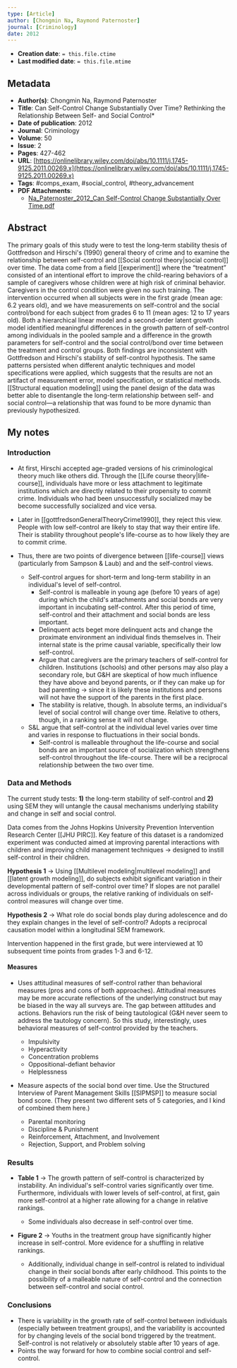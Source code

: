 ```yaml
---
type: [Article]
author: [Chongmin Na, Raymond Paternoster]
journal: [Criminology]
date: 2012
---
```


* **Creation date**: `= this.file.ctime`
* **Last modified date**: `= this.file.mtime`

## Metadata

* **Author(s)**: Chongmin Na, Raymond Paternoster
* **Title**: Can Self-Control Change Substantially Over Time? Rethinking the Relationship Between Self- and Social Control*
* **Date of publication**: 2012
* **Journal**: Criminology
* **Volume**: 50
* **Issue**: 2
* **Pages**: 427-462
* **URL**: [https://onlinelibrary.wiley.com/doi/abs/10.1111/j.1745-9125.2011.00269.x](https://onlinelibrary.wiley.com/doi/abs/10.1111/j.1745-9125.2011.00269.x)
* **Tags**: #comps_exam, #social_control, #theory_advancement
* **PDF Attachments**:
  * [Na_Paternoster_2012_Can Self-Control Change Substantially Over Time.pdf](zotero://open-pdf/library/items/UV8QJS8E)

## Abstract

The primary goals of this study were to test the long-term stability thesis of Gottfredson and Hirschi's (1990) general theory of crime and to examine the relationship between self-control and [[Social control theory|social control]] over time. The data come from a field [[experiment]] where the “treatment” consisted of an intentional effort to improve the child-rearing behaviors of a sample of caregivers whose children were at high risk of criminal behavior. Caregivers in the control condition were given no such training. The intervention occurred when all subjects were in the first grade (mean age: 6.2 years old), and we have measurements on self-control and the social control/bond for each subject from grades 6 to 11 (mean ages: 12 to 17 years old). Both a hierarchical linear model and a second-order latent growth model identified meaningful differences in the growth pattern of self-control among individuals in the pooled sample and a difference in the growth parameters for self-control and the social control/bond over time between the treatment and control groups. Both findings are inconsistent with Gottfredson and Hirschi's stability of self-control hypothesis. The same patterns persisted when different analytic techniques and model specifications were applied, which suggests that the results are not an artifact of measurement error, model specification, or statistical methods. [[Structural equation modeling]] using the panel design of the data was better able to disentangle the long-term relationship between self- and social control—a relationship that was found to be more dynamic than previously hypothesized.

## My notes

### Introduction

* At first, Hirschi accepted age-graded versions of his criminological theory much like others did. Through the [[Life course theory|life-course]], individuals have more or less attachment to legitimate institutions which are directly related to their propensity to commit crime. Individuals who had been unsuccessfully socialized may be become successfully socialized and vice versa.
  
* Later in [[gottfredsonGeneralTheoryCrime1990]], they reject this view. People with low self-control are likely to stay that way their entire life. Their is stability throughout people's life-course as to how likely they are to commit crime.

* Thus, there are two points of divergence between [[life-course]] views (particularly from Sampson & Laub) and and the self-control views.
	* Self-control argues for short-term and long-term stability in an individual's level of self-control.
		* Self-control is malleable in young age (before 10 years of age) during which the child's attachments and social bonds are very important in incubating self-control. After this period of time, self-control and their attachment and social bonds are less important.
		* Delinquent acts beget more delinquent acts and change the proximate environment an individual finds themselves in. Their internal state is the prime causal variable, specifically their low self-control.
		* Argue that caregivers are the primary teachers of self-control for children. Institutions (schools) and other persons may also play a secondary role, but G&H are skeptical of how much influence they have above and beyond parents, or if they can make up for bad parenting -> since it is likely these institutions and persons will not have the support of the parents in the first place.
		* The stability is relative, though. In absolute terms, an individual's level of social control will change over time. Relative to others, though, in a ranking sense it will not change.
	* S&L argue that self-control at the individual level varies over time and varies in response to fluctuations in their social bonds.
		* Self-control is malleable throughout the life-course and social bonds are an important source of socialization which strengthens self-control throughout the life-course. There will be a reciprocal relationship between the two over time.

### Data and Methods

The current study tests: **1)** the long-term stability of self-control and **2)** using SEM they will untangle the causal mechanisms underlying stability and change in self and social control.

Data comes from the Johns Hopkins University Prevention Intervention Research Center [[JHU PIRC]]. Key feature of this dataset is a randomized experiment was conducted aimed at improving parental interactions with children and improving child management techniques -> designed to instill self-control in their children.

**Hypothesis 1** -> Using [[Multilevel modeling|multilevel modeling]] and [[latent growth modeling]], do subjects exhibit significant variation in their developmental pattern of self-control over time? If slopes are not parallel across individuals or groups, the relative ranking of individuals on self-control measures will change over time.

**Hypothesis 2** -> What role do social bonds play during adolescence and do they explain changes in the level of self-control? Adopts a reciprocal causation model within a longitudinal SEM framework.

Intervention happened in the first grade, but were interviewed at 10 subsequent time points from grades 1-3 and 6-12.

#### Measures

* Uses attitudinal measures of self-control rather than behavioral measures (pros and cons of both approaches). Attitudinal measures may be more accurate reflections of the underlying construct but may be biased in the way all surveys are. The gap between attitudes and actions. Behaviors run the risk of being tautological (G&H never seem to address the tautology concern). So this study, interestingly, uses behavioral measures of self-control provided by the teachers.
	* Impulsivity
	* Hyperactivity
	* Concentration problems
	* Oppositional-defiant behavior
	* Helplessness
	  
* Measure aspects of the social bond over time. Use the Structured Interview of Parent Management Skills [[SIPMSP]] to measure social bond score. (They present two different sets of 5 categories, and I kind of combined them here.)
	* Parental monitoring
	* Discipline & Punishment
	* Reinforcement, Attachment, and Involvement
	* Rejection, Support, and Problem solving

### Results

* **Table 1** -> The growth pattern of self-control is characterized by instability. An individual's self-control varies significantly over time. Furthermore, individuals with lower levels of self-control, at first, gain more self-control at a higher rate allowing for a change in relative rankings.
	* Some individuals also decrease in self-control over time.
	  
* **Figure 2** -> Youths in the treatment group have significantly higher increase in self-control. More evidence for a shuffling in relative rankings.
	* Additionally, individual change in self-control is related to individual change in their social bonds after early childhood. This points to the possibility of a malleable nature of self-control and the connection between self-control and social control.

### Conclusions

* There is variability in the growth rate of self-control between individuals (especially between treatment groups), and the variability is accounted for by changing levels of the social bond triggered by the treatment. Self-control is not relatively or absolutely stable after 10 years of age.
* Points the way forward for how to combine social control and self-control.